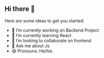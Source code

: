 ## Hi there 👋

<!--
**sudhanshumishra200/sudhanshumishra200** is a ✨ _special_ ✨ repository because its `README.md` (this file) appears on your GitHub profile.
-->
Here are some ideas to get you started:

- 🔭 I’m currently working on Backend Project
- 🌱 I’m currently learning React
- 👯 I’m looking to collaborate on frontend
- 💬 Ask me about Js
- 😄 Pronouns: He/his

